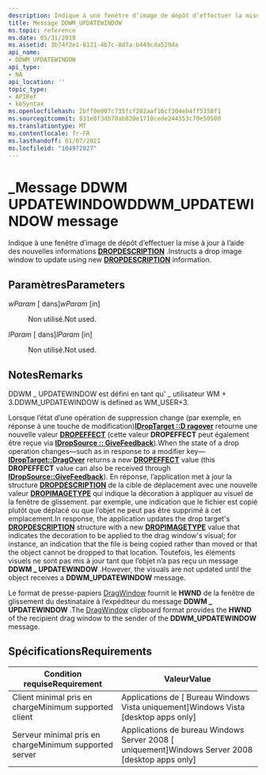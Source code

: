 ```yaml
---
description: Indique à une fenêtre d’image de dépôt d’effectuer la mise à jour à l’aide des nouvelles informations DROPDESCRIPTION.
title: Message DDWM_UPDATEWINDOW
ms.topic: reference
ms.date: 05/31/2018
ms.assetid: 3b74f2e1-8121-4b7c-8d7a-b449cda529da
api_name:
- DDWM_UPDATEWINDOW
api_type:
- NA
api_location: ''
topic_type:
- APIRef
- kbSyntax
ms.openlocfilehash: 2bff0e007c735fcf202aaf16cf304eb4ff5358f1
ms.sourcegitcommit: 831e8f3db78ab820e1710cede244553c70e50500
ms.translationtype: MT
ms.contentlocale: fr-FR
ms.lasthandoff: 01/07/2021
ms.locfileid: "104972027"
---
```

# <a name="ddwm_updatewindow-message"></a><span data-ttu-id="45f4f-103">\_Message DDWM UPDATEWINDOW</span><span class="sxs-lookup"><span data-stu-id="45f4f-103">DDWM\_UPDATEWINDOW message</span></span>

<span data-ttu-id="45f4f-104">Indique à une fenêtre d’image de dépôt d’effectuer la mise à jour à l’aide des nouvelles informations [**DROPDESCRIPTION**](/windows/desktop/api/shlobj_core/ns-shlobj_core-dropdescription) .</span><span class="sxs-lookup"><span data-stu-id="45f4f-104">Instructs a drop image window to update using new [**DROPDESCRIPTION**](/windows/desktop/api/shlobj_core/ns-shlobj_core-dropdescription) information.</span></span>

## <a name="parameters"></a><span data-ttu-id="45f4f-105">Paramètres</span><span class="sxs-lookup"><span data-stu-id="45f4f-105">Parameters</span></span>

<dl> <dt>

<span data-ttu-id="45f4f-106">*wParam* \[ dans\]</span><span class="sxs-lookup"><span data-stu-id="45f4f-106">*wParam* \[in\]</span></span>
</dt> <dd>

<span data-ttu-id="45f4f-107">Non utilisé.</span><span class="sxs-lookup"><span data-stu-id="45f4f-107">Not used.</span></span>

</dd> <dt>

<span data-ttu-id="45f4f-108">*lParam* \[ dans\]</span><span class="sxs-lookup"><span data-stu-id="45f4f-108">*lParam* \[in\]</span></span>
</dt> <dd>

<span data-ttu-id="45f4f-109">Non utilisé.</span><span class="sxs-lookup"><span data-stu-id="45f4f-109">Not used.</span></span>

</dd> </dl>

## <a name="remarks"></a><span data-ttu-id="45f4f-110">Notes</span><span class="sxs-lookup"><span data-stu-id="45f4f-110">Remarks</span></span>

<span data-ttu-id="45f4f-111">DDWM \_ UPDATEWINDOW est défini en tant qu' \_ utilisateur WM + 3.</span><span class="sxs-lookup"><span data-stu-id="45f4f-111">DDWM\_UPDATEWINDOW is defined as WM\_USER+3.</span></span>

<span data-ttu-id="45f4f-112">Lorsque l’état d’une opération de suppression change (par exemple, en réponse à une touche de modification)[**IDropTarget ::D ragover**](/windows/win32/api/oleidl/nf-oleidl-idroptarget-dragover) retourne une nouvelle valeur [**DROPEFFECT**](../com/dropeffect-constants.md) (cette valeur **DROPEFFECT** peut également être reçue via [**IDropSource :: GiveFeedback**](/windows/win32/api/oleidl/nf-oleidl-idropsource-givefeedback)).</span><span class="sxs-lookup"><span data-stu-id="45f4f-112">When the state of a drop operation changes—such as in response to a modifier key—[**IDropTarget::DragOver**](/windows/win32/api/oleidl/nf-oleidl-idroptarget-dragover) returns a new [**DROPEFFECT**](../com/dropeffect-constants.md) value (this **DROPEFFECT** value can also be received through [**IDropSource::GiveFeedback**](/windows/win32/api/oleidl/nf-oleidl-idropsource-givefeedback)).</span></span> <span data-ttu-id="45f4f-113">En réponse, l’application met à jour la structure [**DROPDESCRIPTION**](/windows/desktop/api/shlobj_core/ns-shlobj_core-dropdescription) de la cible de déplacement avec une nouvelle valeur [**DROPIMAGETYPE**](/windows/desktop/api/shlobj_core/ne-shlobj_core-dropimagetype) qui indique la décoration à appliquer au visuel de la fenêtre de glissement. par exemple, une indication que le fichier est copié plutôt que déplacé ou que l’objet ne peut pas être supprimé à cet emplacement.</span><span class="sxs-lookup"><span data-stu-id="45f4f-113">In response, the application updates the drop target's [**DROPDESCRIPTION**](/windows/desktop/api/shlobj_core/ns-shlobj_core-dropdescription) structure with a new [**DROPIMAGETYPE**](/windows/desktop/api/shlobj_core/ne-shlobj_core-dropimagetype) value that indicates the decoration to be applied to the drag window's visual; for instance, an indication that the file is being copied rather than moved or that the object cannot be dropped to that location.</span></span> <span data-ttu-id="45f4f-114">Toutefois, les éléments visuels ne sont pas mis à jour tant que l’objet n’a pas reçu un message **DDWM \_ UPDATEWINDOW** .</span><span class="sxs-lookup"><span data-stu-id="45f4f-114">However, the visuals are not updated until the object receives a **DDWM\_UPDATEWINDOW** message.</span></span>

<span data-ttu-id="45f4f-115">Le format de presse-papiers [DragWindow](clipboard.md) fournit le **HWND** de la fenêtre de glissement du destinataire à l’expéditeur du message **DDWM \_ UPDATEWINDOW** .</span><span class="sxs-lookup"><span data-stu-id="45f4f-115">The [DragWindow](clipboard.md) clipboard format provides the **HWND** of the recipient drag window to the sender of the **DDWM\_UPDATEWINDOW** message.</span></span>

## <a name="requirements"></a><span data-ttu-id="45f4f-116">Spécifications</span><span class="sxs-lookup"><span data-stu-id="45f4f-116">Requirements</span></span>



| <span data-ttu-id="45f4f-117">Condition requise</span><span class="sxs-lookup"><span data-stu-id="45f4f-117">Requirement</span></span> | <span data-ttu-id="45f4f-118">Valeur</span><span class="sxs-lookup"><span data-stu-id="45f4f-118">Value</span></span> |
|-------------------------------------|------------------------------------------------------|
| <span data-ttu-id="45f4f-119">Client minimal pris en charge</span><span class="sxs-lookup"><span data-stu-id="45f4f-119">Minimum supported client</span></span><br/> | <span data-ttu-id="45f4f-120">Applications de \[ Bureau Windows Vista uniquement\]</span><span class="sxs-lookup"><span data-stu-id="45f4f-120">Windows Vista \[desktop apps only\]</span></span><br/>       |
| <span data-ttu-id="45f4f-121">Serveur minimal pris en charge</span><span class="sxs-lookup"><span data-stu-id="45f4f-121">Minimum supported server</span></span><br/> | <span data-ttu-id="45f4f-122">Applications de bureau Windows Server 2008 \[ uniquement\]</span><span class="sxs-lookup"><span data-stu-id="45f4f-122">Windows Server 2008 \[desktop apps only\]</span></span><br/> |



 

 
